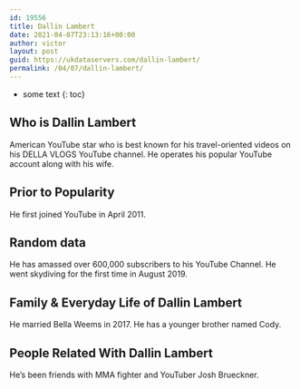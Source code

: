 ```yaml
---
id: 19556
title: Dallin Lambert
date: 2021-04-07T23:13:16+00:00
author: victor
layout: post
guid: https://ukdataservers.com/dallin-lambert/
permalink: /04/07/dallin-lambert/
---
```


* some text
{: toc}


## Who is Dallin Lambert



American YouTube star who is best known for his travel-oriented videos on his DELLA VLOGS YouTube channel. He operates his popular YouTube account along with his wife.

                
                
                
## Prior to Popularity



He first joined YouTube in April 2011.

                
                
                
## Random data



He has amassed over 600,000 subscribers to his YouTube Channel. He went skydiving for the first time in August 2019.

                
                
                
## Family & Everyday Life of Dallin Lambert



He married Bella Weems in 2017. He has a younger brother named Cody.

                
                
                
## People Related With Dallin Lambert



He&#8217;s been friends with MMA fighter and YouTuber Josh Brueckner.

                
              
            
          
          
          